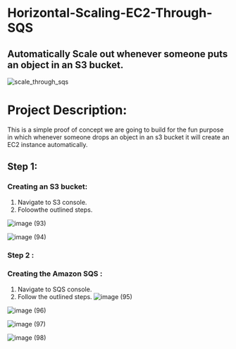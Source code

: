 # Horizontal-Scaling-EC2-Through-SQS
## Automatically Scale out whenever someone puts an object in an S3 bucket.

![scale_through_sqs](https://github.com/Pravnk57/Horizontal-Scaling-EC2-Through-SQS/assets/117705143/ba32871f-3f1f-42f6-be08-e1562c71a1ee)


# Project Description:
This is a simple proof of concept we are going to build for the fun purpose in which whenever someone drops an object in an s3 bucket it will create 
an EC2 instance automatically.

## Step 1: 
### Creating an S3 bucket:
1. Navigate to S3 console.
2. Foloowthe outlined steps.

![image (93)](https://github.com/Pravnk57/Horizontal-Scaling-EC2-Through-SQS/assets/117705143/d087d4b7-e61c-4084-815e-fccfcdc9627b)

![image (94)](https://github.com/Pravnk57/Horizontal-Scaling-EC2-Through-SQS/assets/117705143/00f1a725-adca-4408-bbcf-f14a9c67e6f6)

### Step 2 :
### Creating the Amazon SQS :

1. Navigate to SQS console.
2. Follow the outlined steps.
![image (95)](https://github.com/Pravnk57/Horizontal-Scaling-EC2-Through-SQS/assets/117705143/0f4f64db-c22c-43ed-8e19-6b2733cbe2f3)

![image (96)](https://github.com/Pravnk57/Horizontal-Scaling-EC2-Through-SQS/assets/117705143/1210d1d1-63f4-465e-8349-d49ce23f09e8)

![image (97)](https://github.com/Pravnk57/Horizontal-Scaling-EC2-Through-SQS/assets/117705143/7aad56eb-a8e1-46cd-a7e7-e438074bea98)

![image (98)](https://github.com/Pravnk57/Horizontal-Scaling-EC2-Through-SQS/assets/117705143/ac30ef09-7bef-47a2-a040-f8478d442932)






















































































